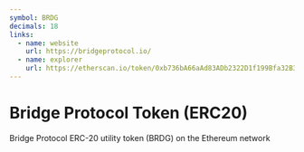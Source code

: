 ```yaml
---
symbol: BRDG
decimals: 18
links:
  - name: website
    url: https://bridgeprotocol.io/
  - name: explorer
    url: https://etherscan.io/token/0xb736bA66aAd83ADb2322D1f199Bfa32B3962f13C
---
```


# Bridge Protocol Token (ERC20)

Bridge Protocol ERC-20 utility token (BRDG) on the Ethereum network
